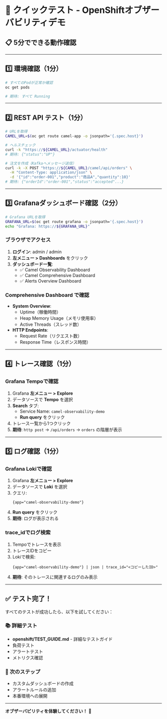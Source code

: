 # 🚀 クイックテスト - OpenShiftオブザーバビリティデモ

## 📋 5分でできる動作確認

---

## 1️⃣ 環境確認（1分）

```bash
# すべてのPodが正常か確認
oc get pods

# 期待: すべて Running
```

---

## 2️⃣ REST API テスト（1分）

```bash
# URLを取得
CAMEL_URL=$(oc get route camel-app -o jsonpath='{.spec.host}')

# ヘルスチェック
curl -k "https://${CAMEL_URL}/actuator/health"
# 期待: {"status":"UP"}

# 注文を作成（Kafkaへメッセージ送信）
curl -k -X POST "https://${CAMEL_URL}/camel/api/orders" \
  -H "Content-Type: application/json" \
  -d '{"id":"order-001","product":"商品A","quantity":10}'
# 期待: {"orderId":"order-001","status":"accepted"...}
```

---

## 3️⃣ Grafanaダッシュボード確認（2分）

```bash
# Grafana URLを取得
GRAFANA_URL=$(oc get route grafana -o jsonpath='{.spec.host}')
echo "Grafana: https://${GRAFANA_URL}"
```

### ブラウザでアクセス

1. **ログイン**: admin / admin
2. **左メニュー > Dashboards** をクリック
3. **ダッシュボード一覧**:
   - ✅ Camel Observability Dashboard
   - ✅ Camel Comprehensive Dashboard
   - ✅ Alerts Overview Dashboard

### Comprehensive Dashboard で確認

- **System Overview**:
  - Uptime（稼働時間）
  - Heap Memory Usage（メモリ使用率）
  - Active Threads（スレッド数）
- **HTTP Endpoints**:
  - Request Rate（リクエスト数）
  - Response Time（レスポンス時間）

---

## 4️⃣ トレース確認（1分）

### Grafana Tempoで確認

1. Grafana **左メニュー > Explore**
2. データソースで **Tempo** を選択
3. **Search** タブ:
   - Service Name: `camel-observability-demo`
   - **Run query** をクリック
4. トレース一覧から1つクリック
5. **期待**: `http post` → `/api/orders` → `orders` の階層が表示

---

## 5️⃣ ログ確認（1分）

### Grafana Lokiで確認

1. Grafana **左メニュー > Explore**
2. データソースで **Loki** を選択
3. クエリ:
   ```logql
   {app="camel-observability-demo"}
   ```
4. **Run query** をクリック
5. **期待**: ログが表示される

### trace_idでログ検索

1. Tempoでトレースを表示
2. トレースIDをコピー
3. Lokiで検索:
   ```logql
   {app="camel-observability-demo"} | json | trace_id="<コピーしたID>"
   ```
4. **期待**: そのトレースに関連するログのみ表示

---

## ✅ テスト完了！

すべてのテストが成功したら、以下を試してください：

### 📚 詳細テスト
- **openshift/TEST_GUIDE.md** - 詳細なテストガイド
- 負荷テスト
- アラートテスト
- メトリクス確認

### 🎯 次のステップ
- カスタムダッシュボードの作成
- アラートルールの追加
- 本番環境への展開

---

**オブザーバビリティを体験してください！** 🎉



